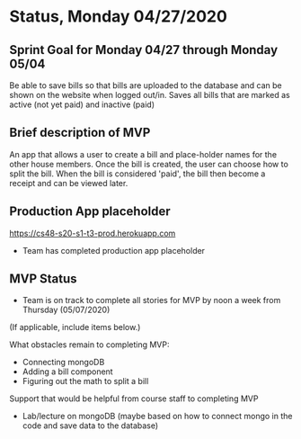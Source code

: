# Status, Monday 04/27/2020

## Sprint Goal for Monday 04/27 through Monday 05/04

Be able to save bills so that bills are uploaded to the database and can be shown on the website when logged out/in.
Saves all bills that are marked as active (not yet paid) and inactive (paid)

## Brief description of MVP

An app that allows a user to create a bill and place-holder names for the other house members.
Once the bill is created, the user can choose how to split the bill.
When the bill is considered 'paid', the bill then become a receipt and can be viewed later.

## Production App placeholder

https://cs48-s20-s1-t3-prod.herokuapp.com

* Team has completed production app placeholder

## MVP Status

* Team is on track to complete all stories for MVP by noon a week from Thursday (05/07/2020)

(If applicable, include items below.)

What obstacles remain to completing MVP:
* Connecting mongoDB
* Adding a bill component
* Figuring out the math to split a bill

Support that would be helpful from course staff to completing MVP
* Lab/lecture on mongoDB (maybe based on how to connect mongo in the code and save data to the database)
